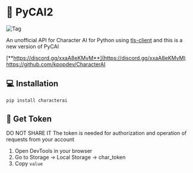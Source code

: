 # 💬 PyCAI2
![Tag](https://img.shields.io/github/license/kramcat/CharacterAI)

An unofficial API for Character AI for Python using [tls-client](https://github.com/FlorianREGAZ/Python-Tls-Client)
and this is a new version of PyCAI

[**https://discord.gg/xxaA8eKMvM**](https://discord.gg/xxaA8eKMvM)
https://github.com/kpopdev/CharacterAI

## 💻 Installation
```bash
pip install characterai
```
## 🔑 Get Token 
DO NOT SHARE IT
The token is needed for authorization and operation of requests from your account
1. Open DevTools in your browser
2. Go to Storage -> Local Storage -> char_token
3. Copy `value`


